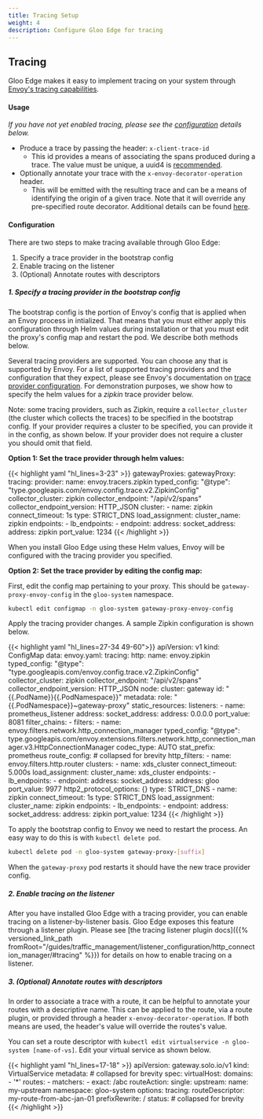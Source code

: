 ```yaml
---
title: Tracing Setup
weight: 4
description: Configure Gloo Edge for tracing
---
```


## Tracing

Gloo Edge makes it easy to implement tracing on your system through [Envoy's tracing capabilities](https://www.envoyproxy.io/docs/envoy/latest/intro/arch_overview/observability/tracing.html).

#### Usage

*If you have not yet enabled tracing, please see the [configuration](#configuration) details below.*

- Produce a trace by passing the header: `x-client-trace-id`
  - This id provides a means of associating the spans produced during a trace. The value must be unique, a uuid4 is [recommended](https://www.envoyproxy.io/docs/envoy/v1.9.0/configuration/http_conn_man/headers#config-http-conn-man-headers-x-client-trace-id).
- Optionally annotate your trace with the `x-envoy-decorator-operation` header.
  - This will be emitted with the resulting trace and can be a means of identifying the origin of a given trace. Note that it will override any pre-specified route decorator. Additional details can be found [here](https://www.envoyproxy.io/docs/envoy/v1.11.2/configuration/http_filters/router_filter#config-http-filters-router-x-envoy-decorator-operation).

#### Configuration

There are two steps to make tracing available through Gloo Edge:
1. Specify a trace provider in the bootstrap config
1. Enable tracing on the listener
1. (Optional) Annotate routes with descriptors

##### 1. Specify a tracing provider in the bootstrap config

The bootstrap config is the portion of Envoy's config that is applied when an Envoy process in intialized.
That means that you must either apply this configuration through Helm values during installation or that you must edit the proxy's config map and restart the pod.
We describe both methods below.

Several tracing providers are supported.
You can choose any that is supported by Envoy.
For a list of supported tracing providers and the configuration that they expect, please see Envoy's documentation on [trace provider configuration](https://www.envoyproxy.io/docs/envoy/v1.13.1/api-v2/config/trace/v2/trace.proto#config-trace-v2-tracing-http).
For demonstration purposes, we show how to specify the helm values for a *zipkin* trace provider below.

Note: some tracing providers, such as Zipkin, require a `collector_cluster` (the cluster which collects the traces) to be specified in the bootstrap config. If your provider requires a cluster to be specified, you can provide it in the config, as shown below. If your provider does not require a cluster you should omit that field. 

**Option 1: Set the trace provider through helm values:**

{{< highlight yaml "hl_lines=3-23" >}}
gatewayProxies:
  gatewayProxy:
    tracing:
      provider:
        name: envoy.tracers.zipkin
        typed_config:
          "@type": "type.googleapis.com/envoy.config.trace.v2.ZipkinConfig"
          collector_cluster: zipkin
          collector_endpoint: "/api/v2/spans"
          collector_endpoint_version: HTTP_JSON
      cluster:
        - name: zipkin
          connect_timeout: 1s
          type: STRICT_DNS
          load_assignment:
            cluster_name: zipkin
            endpoints:
            - lb_endpoints:
              - endpoint:
                  address:
                    socket_address:
                      address: zipkin
                      port_value: 1234
{{< /highlight >}}

When you install Gloo Edge using these Helm values, Envoy will be configured with the tracing provider you specified.

**Option 2: Set the trace provider by editing the config map:**

First, edit the config map pertaining to your proxy. This should be `gateway-proxy-envoy-config` in the `gloo-system` namespace.

```bash
kubectl edit configmap -n gloo-system gateway-proxy-envoy-config
```
Apply the tracing provider changes. A sample Zipkin configuration is shown below.

{{< highlight yaml "hl_lines=27-34 49-60">}}
apiVersion: v1
kind: ConfigMap
data:
  envoy.yaml:
    tracing:
      http:
        name: envoy.zipkin
        typed_config:
          "@type": "type.googleapis.com/envoy.config.trace.v2.ZipkinConfig"
          collector_cluster: zipkin
          collector_endpoint: "/api/v2/spans"
          collector_endpoint_version: HTTP_JSON
    node:
      cluster: gateway
      id: "{{.PodName}}{{.PodNamespace}}"
      metadata:
        role: "{{.PodNamespace}}~gateway-proxy"
    static_resources:
      listeners:
        - name: prometheus_listener
          address:
            socket_address:
              address: 0.0.0.0
              port_value: 8081
          filter_chains:
            - filters:
                - name: envoy.filters.network.http_connection_manager
                  typed_config:
                    "@type": type.googleapis.com/envoy.extensions.filters.network.http_connection_manager.v3.HttpConnectionManager
                    codec_type: AUTO
                    stat_prefix: prometheus
                    route_config: # collapsed for brevity
                    http_filters:
                      - name: envoy.filters.http.router
      clusters:
        - name: xds_cluster
          connect_timeout: 5.000s
          load_assignment:
            cluster_name: xds_cluster
            endpoints:
            - lb_endpoints:
              - endpoint:
                  address:
                    socket_address:
                      address: gloo
                      port_value: 9977
          http2_protocol_options: {}
          type: STRICT_DNS
        - name: zipkin
          connect_timeout: 1s
          type: STRICT_DNS
          load_assignment:
            cluster_name: zipkin
            endpoints:
            - lb_endpoints:
              - endpoint:
                  address:
                    socket_address:
                      address: zipkin
                      port_value: 1234
{{< /highlight >}}


To apply the bootstrap config to Envoy we need to restart the process. An easy way to do this is with `kubectl delete pod`.

```bash
kubectl delete pod -n gloo-system gateway-proxy-[suffix]
```

When the `gateway-proxy` pod restarts it should have the new trace provider config.

##### 2. Enable tracing on the listener

After you have installed Gloo Edge with a tracing provider, you can enable tracing on a listener-by-listener basis. Gloo Edge exposes this feature through a listener plugin. Please see [the tracing listener plugin docs]({{% versioned_link_path fromRoot="/guides/traffic_management/listener_configuration/http_connection_manager/#tracing" %}}) for details on how to enable tracing on a listener.

##### 3. (Optional) Annotate routes with descriptors

In order to associate a trace with a route, it can be helpful to annotate your routes with a descriptive name. This can be applied to the route, via a route plugin, or provided through a header `x-envoy-decorator-operation`.
If both means are used, the header's value will override the routes's value.

You can set a route descriptor with `kubectl edit virtualservice -n gloo-system [name-of-vs]`.
Edit your virtual service as shown below.

{{< highlight yaml "hl_lines=17-18" >}}
apiVersion: gateway.solo.io/v1
kind: VirtualService
metadata: # collapsed for brevity
spec:
  virtualHost:
    domains:
    - '*'
    routes:
    - matchers:
      - exact: /abc
      routeAction:
        single:
          upstream:
            name: my-upstream
            namespace: gloo-system
      options:
        tracing:
          routeDescriptor: my-route-from-abc-jan-01
        prefixRewrite: /
status: # collapsed for brevity
{{< /highlight >}}
